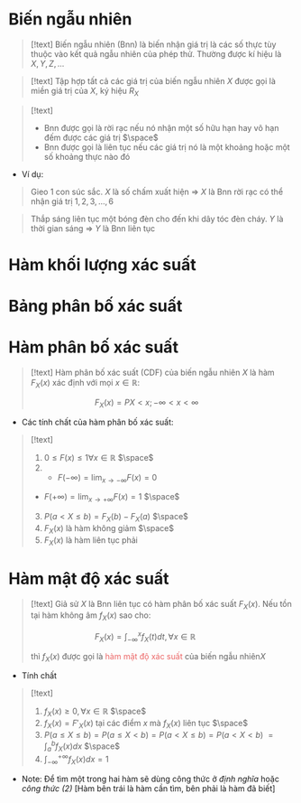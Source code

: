 
# Biến ngẫu nhiên

>[!text]
>Biến ngẫu nhiên (Bnn) là biến nhận giá trị là các số thực tùy thuộc vào kết quả ngẫu nhiên của phép thử. Thường được kí hiệu là $X, Y, Z,...$

>[!text]
>Tập hợp tất cả các giá trị của biến ngẫu nhiên $X$ được gọi là miền giá trị của $X$, ký hiệu $R_X$

>[!text]
>+ Bnn được gọi là rời rạc nếu nó nhận một số hữu hạn hay vô hạn đếm được các giá trị
>$\space$
>+ Bnn được gọi là liên tục nếu các giá trị nó là một khoảng hoặc một số khoảng thực nào đó

- Ví dụ:
>Gieo 1 con súc sắc. $X$ là số chấm xuất hiện $\Rightarrow$ $X$ là Bnn rời rạc có thể nhận giá trị $1, 2, 3,..., 6$ 

>Thắp sáng liên tục một bóng đèn cho đến khi dây tóc đèn cháy. $Y$ là thời gian sáng $\Rightarrow$ $Y$ là Bnn liên tục

# Hàm khối lượng xác suất

# Bảng phân bố xác suất
# Hàm phân bố xác suất

>[!text]
>Hàm phân bố xác suất (CDF) của biến ngẫu nhiên $X$ là hàm $F_X(x)$ xác định với mọi $x\in \mathbb R$:
>
>$\hspace{3cm}$ $F_X(x)=P{X<x}; -\infty < x < \infty$

- Các tính chất của hàm phân bố xác suất:
>[!text]
>1. $0 \leq F(x) \leq 1 \forall x\in \mathbb R$
>$\space$
>2. + $F(-\infty) = \displaystyle{\lim_{x\to -\infty} F(x)} = 0$
>	+ $F(+\infty) = \displaystyle{\lim_{x\to +\infty} F(x)} = 1$
>$\space$
>3. $P(a<X\leq b) = F_X(b)-F_X(a)$
>$\space$
>4. $F_X(x)$ là hàm không giảm
>$\space$
>5. $F_X(x)$ là hàm liên tục phải

# Hàm mật độ xác suất

>[!text]
>Giả sử $X$ là Bnn liên tục có hàm phân bố xác suất $F_X(x)$. Nếu tồn tại hàm không âm $f_X(x)$ sao cho:
>
>$\hspace{3cm}$ $F_X(x)=\displaystyle{\int_{-\infty}^x f_X(t)dt}, \forall x\in \mathbb R$
>
>thì $f_X(x)$ được gọi là <span style="color:#ec6565">hàm mật độ xác suất</span> của biến ngẫu nhiên$X$

- Tính chất
>[!text]
>1. $f_X(x) \geq 0, \forall x\in \mathbb R$
>$\space$
>2. $f_X(x)=F'_X(x)$ tại các điểm $x$ mà $f_X(x)$ liên tục
>$\space$
>3. $P(a \leq X \leq b) = P(a\leq X < b)=P(a<X\leq b)=P(a<X<b)$
>$=\int_a^bf_X(x)dx$
>$\space$
>4. $\int_{-\infty}^{+\infty}f_X(x)dx=1$

- Note: Để tìm một trong hai hàm sẽ dùng công thức ở *định nghĩa* hoặc *công thức (2)* [Hàm bên trái là hàm cần tìm, bên phải là hàm đã biết]



